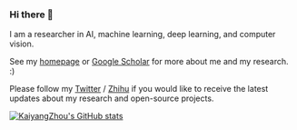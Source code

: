### Hi there 👋

I am a researcher in AI, machine learning, deep learning, and computer vision.

See my [homepage](https://kaiyangzhou.github.io/) or [Google Scholar](https://scholar.google.com/citations?user=gRIejugAAAAJ) for more about me and my research. :)

Please follow my [Twitter](https://twitter.com/kaiyangzhou) / [Zhihu](https://www.zhihu.com/people/kzhou-ai) if you would like to receive the latest updates about my research and open-source projects.

<!--
**KaiyangZhou/KaiyangZhou** is a ✨ _special_ ✨ repository because its `README.md` (this file) appears on your GitHub profile.

Here are some ideas to get you started:

- 🔭 I’m currently working on ...
- 🌱 I’m currently learning ...
- 👯 I’m looking to collaborate on ...
- 🤔 I’m looking for help with ...
- 💬 Ask me about ...
- 📫 How to reach me: ...
- 😄 Pronouns: ...
- ⚡ Fun fact: ...
-->

[![KaiyangZhou's GitHub stats](https://github-readme-stats.vercel.app/api?username=kaiyangzhou)](https://github.com/anuraghazra/github-readme-stats)

